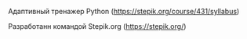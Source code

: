 Адаптивный тренажер Python
(https://stepik.org/course/431/syllabus)

Разработанн командой Stepik.org (https://stepik.org/)